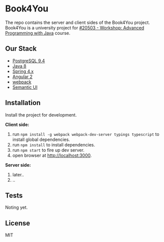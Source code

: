 # Book4You

The repo contains the server and client sides of the Book4You project.
Book4You is a university project for [#20503 - Workshop: Advanced Programming with Java](http://www-e.openu.ac.il/courses/20503.htm) course.


## Our Stack
* [PostgreSQL 9.4](http://www.postgresql.org/)
* [Java 8](https://www.oracle.com/java/)
* [Spring 4.x](https://spring.io/)
* [Angular 2](https://angular.io/)
* [webpack](https://webpack.github.io/)
* [Semantic UI](http://semantic-ui.com/)


## Installation
Install the project for development.

**Client side:**

1. run `npm install -g webpack webpack-dev-server typings typescript` to install global dependencies.
2. run `npm install` to install dependencies.
3. run `npm start` to fire up dev server.
4. open browser at [http://localhost:3000](http://localhost:3000).

**Server side:**

1. later..
2. ..


## Tests
Noting yet.


## License
MIT
